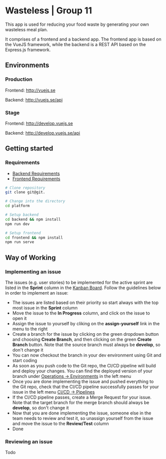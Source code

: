 # Wasteless | Group 11
This app is used for reducing your food waste by generating your own wasteless meal plan.

It comprises of a frontend and a backend app. The frontend app is based on the VueJS framework, while the backend is a REST API based on the Express.js framework.

## Environments
### Production
Frontend: http://vuejs.se

Backend: http://vuejs.se/api

### Stage
Frontend: http://develop.vuejs.se

Backend: http://develop.vuejs.se/api

## Getting started
### Requirements
* [Backend Requirements](./backend/README.md#Requirements)
* [Frontend Requirements](./frontend/README.md#Requirements)

```bash
# Clone repository
git clone git@git.

# Change into the directory
cd platform

# Setup backend
cd backend && npm install
npm run dev

# Setup frontend
cd frontend && npm install
npm run serve
```

## Way of Working
### Implementing an issue
The issues (e.g. user stories) to be implemented for the active sprint are listed in the **Sprint** column in the [Kanban Board](https://git.chalmers.se/courses/eda397/2021/team-5-operator-app/-/boards). Follow the guidelines below in order to implement an issue:
- The issues are listed based on their priority so start always with the top most issue in the **Sprint** column
- Move the issue to the **In Progress** column, and click on the issue to open it
- Assign the issue to yourself by cliking on the **assign-yourself** link in the menu to the right
- Create a branch for the issue by clicking on the green dropdown button and choosing **Create Branch**, and then clicking on the green **Create Branch** button. Note that the source branch must always be **develop**, so don't change it
- You can now checkout the branch in your dev environment using Git and start coding
- As soon as you push code to the Git repo, the CI/CD pipeline will build and deploy your changes. You can find the deployed version of your branch under [Operations -> Environments](https://git.chalmers.se/courses/eda397/2021/team-5-operator-app/-/environments) in the left menu
- Once you are done implementing the issue and pushed everything to the Git repo, check that the CI/CD pipeline successfully passes for your issue in the left menu [CI/CD -> Pipelines](https://git.chalmers.se/courses/eda397/2021/team-5-operator-app/-/pipelines)
- If the CI/CD pipeline passes, create a Merge Request for your issue. Note that the target branch for the merge branch should always be **develop**, so don't change it
- Now that you are done implementing the issue, someone else in the team needs to review and test it, so unassign yourself from the issue and move the issue to the **Review/Test** column 
- Done

### Reviewing an issue
Todo

